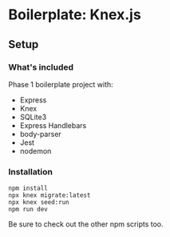 # Boilerplate: Knex.js

## Setup

### What's included

Phase 1 boilerplate project with:

 - Express
 - Knex
 - SQLite3
 - Express Handlebars
 - body-parser
 - Jest
 - nodemon

### Installation

```
npm install
npx knex migrate:latest
npx knex seed:run
npm run dev
```

Be sure to check out the other npm scripts too.
